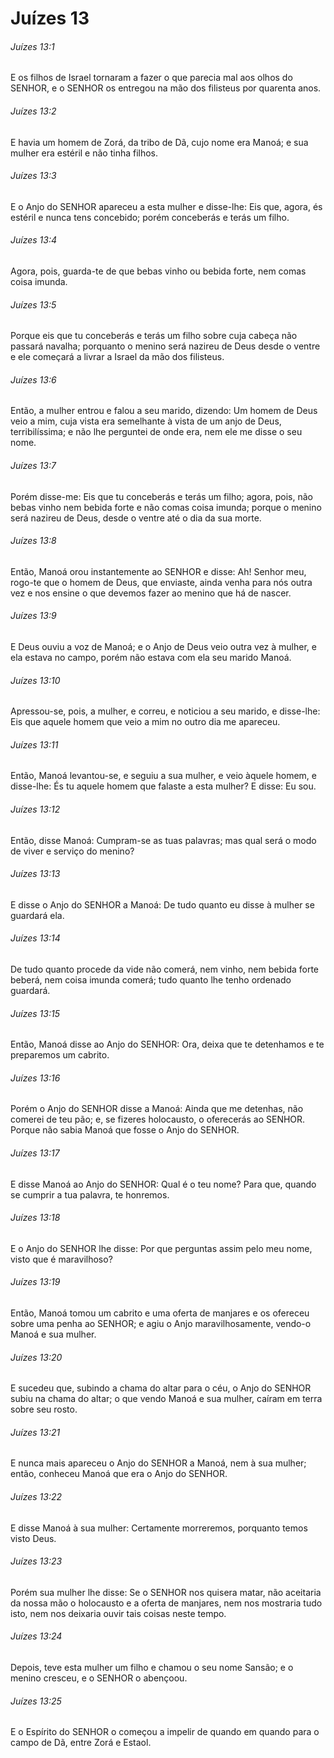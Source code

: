 # Juízes 13

###### Juízes 13:1

E os filhos de Israel tornaram a fazer o que parecia mal aos olhos do SENHOR, e o SENHOR os entregou na mão dos filisteus por quarenta anos.

###### Juízes 13:2

E havia um homem de Zorá, da tribo de Dã, cujo nome era Manoá; e sua mulher era estéril e não tinha filhos.

###### Juízes 13:3

E o Anjo do SENHOR apareceu a esta mulher e disse-lhe: Eis que, agora, és estéril e nunca tens concebido; porém conceberás e terás um filho.

###### Juízes 13:4

Agora, pois, guarda-te de que bebas vinho ou bebida forte, nem comas coisa imunda.

###### Juízes 13:5

Porque eis que tu conceberás e terás um filho sobre cuja cabeça não passará navalha; porquanto o menino será nazireu de Deus desde o ventre e ele começará a livrar a Israel da mão dos filisteus.

###### Juízes 13:6

Então, a mulher entrou e falou a seu marido, dizendo: Um homem de Deus veio a mim, cuja vista era semelhante à vista de um anjo de Deus, terribilíssima; e não lhe perguntei de onde era, nem ele me disse o seu nome.

###### Juízes 13:7

Porém disse-me: Eis que tu conceberás e terás um filho; agora, pois, não bebas vinho nem bebida forte e não comas coisa imunda; porque o menino será nazireu de Deus, desde o ventre até o dia da sua morte.

###### Juízes 13:8

Então, Manoá orou instantemente ao SENHOR e disse: Ah! Senhor meu, rogo-te que o homem de Deus, que enviaste, ainda venha para nós outra vez e nos ensine o que devemos fazer ao menino que há de nascer.

###### Juízes 13:9

E Deus ouviu a voz de Manoá; e o Anjo de Deus veio outra vez à mulher, e ela estava no campo, porém não estava com ela seu marido Manoá.

###### Juízes 13:10

Apressou-se, pois, a mulher, e correu, e noticiou a seu marido, e disse-lhe: Eis que aquele homem que veio a mim no outro dia me apareceu.

###### Juízes 13:11

Então, Manoá levantou-se, e seguiu a sua mulher, e veio àquele homem, e disse-lhe: És tu aquele homem que falaste a esta mulher? E disse: Eu sou.

###### Juízes 13:12

Então, disse Manoá: Cumpram-se as tuas palavras; mas qual será o modo de viver e serviço do menino?

###### Juízes 13:13

E disse o Anjo do SENHOR a Manoá: De tudo quanto eu disse à mulher se guardará ela.

###### Juízes 13:14

De tudo quanto procede da vide não comerá, nem vinho, nem bebida forte beberá, nem coisa imunda comerá; tudo quanto lhe tenho ordenado guardará.

###### Juízes 13:15

Então, Manoá disse ao Anjo do SENHOR: Ora, deixa que te detenhamos e te preparemos um cabrito.

###### Juízes 13:16

Porém o Anjo do SENHOR disse a Manoá: Ainda que me detenhas, não comerei de teu pão; e, se fizeres holocausto, o oferecerás ao SENHOR. Porque não sabia Manoá que fosse o Anjo do SENHOR.

###### Juízes 13:17

E disse Manoá ao Anjo do SENHOR: Qual é o teu nome? Para que, quando se cumprir a tua palavra, te honremos.

###### Juízes 13:18

E o Anjo do SENHOR lhe disse: Por que perguntas assim pelo meu nome, visto que é maravilhoso?

###### Juízes 13:19

Então, Manoá tomou um cabrito e uma oferta de manjares e os ofereceu sobre uma penha ao SENHOR; e agiu o Anjo maravilhosamente, vendo-o Manoá e sua mulher.

###### Juízes 13:20

E sucedeu que, subindo a chama do altar para o céu, o Anjo do SENHOR subiu na chama do altar; o que vendo Manoá e sua mulher, caíram em terra sobre seu rosto.

###### Juízes 13:21

E nunca mais apareceu o Anjo do SENHOR a Manoá, nem à sua mulher; então, conheceu Manoá que era o Anjo do SENHOR.

###### Juízes 13:22

E disse Manoá à sua mulher: Certamente morreremos, porquanto temos visto Deus.

###### Juízes 13:23

Porém sua mulher lhe disse: Se o SENHOR nos quisera matar, não aceitaria da nossa mão o holocausto e a oferta de manjares, nem nos mostraria tudo isto, nem nos deixaria ouvir tais coisas neste tempo.

###### Juízes 13:24

Depois, teve esta mulher um filho e chamou o seu nome Sansão; e o menino cresceu, e o SENHOR o abençoou.

###### Juízes 13:25

E o Espírito do SENHOR o começou a impelir de quando em quando para o campo de Dã, entre Zorá e Estaol.

